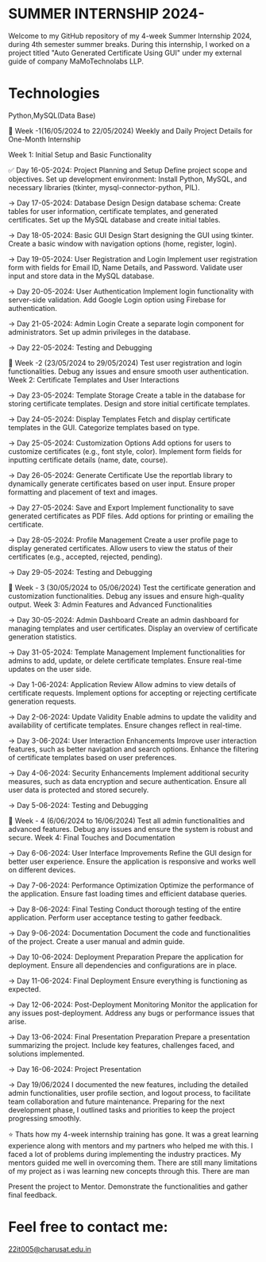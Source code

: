 # SUMMER INTERNSHIP 2024-
Welcome to my GitHub repository of my 4-week Summer Internship 2024, during 4th semester summer breaks. During this internship, I worked on a project titled "Auto Generated Certificate Using GUI" under my external guide of company MaMoTechnolabs LLP.

# Technologies 
Python,MySQL(Data Base)

📅 Week -1(16/05/2024 to 22/05/2024)
Weekly and Daily Project Details for One-Month Internship

Week 1: Initial Setup and Basic Functionality

✅ Day 16-05-2024: Project Planning and Setup
Define project scope and objectives.
Set up development environment: Install Python, MySQL, and necessary libraries (tkinter, mysql-connector-python, PIL).
 
 -> Day 17-05-2024: Database Design
Design database schema: Create tables for user information, certificate templates, and generated certificates.
Set up the MySQL database and create initial tables.

 -> Day 18-05-2024: Basic GUI Design
Start designing the GUI using tkinter.
Create a basic window with navigation options (home, register, login).

 -> Day 19-05-2024: User Registration and Login
Implement user registration form with fields for Email ID, Name Details, and Password.
Validate user input and store data in the MySQL database.
 
 -> Day 20-05-2024: User Authentication
Implement login functionality with server-side validation.
Add Google Login option using Firebase for authentication.

 -> Day 21-05-2024: Admin Login
Create a separate login component for administrators.
Set up admin privileges in the database.

 -> Day 22-05-2024: Testing and Debugging


 
📅 Week -2 (23/05/2024 to 29/05/2024)
Test user registration and login functionalities.
Debug any issues and ensure smooth user authentication.
Week 2: Certificate Templates and User Interactions
 
 -> Day 23-05-2024: Template Storage
Create a table in the database for storing certificate templates.
Design and store initial certificate templates.
 
 -> Day 24-05-2024: Display Templates
Fetch and display certificate templates in the GUI.
Categorize templates based on type.
 
 -> Day 25-05-2024: Customization Options
Add options for users to customize certificates (e.g., font style, color).
Implement form fields for inputting certificate details (name, date, course).
 
 -> Day 26-05-2024: Generate Certificate
Use the reportlab library to dynamically generate certificates based on user input.
Ensure proper formatting and placement of text and images.

 -> Day 27-05-2024: Save and Export
Implement functionality to save generated certificates as PDF files.
Add options for printing or emailing the certificate.

 -> Day 28-05-2024: Profile Management
Create a user profile page to display generated certificates.
Allow users to view the status of their certificates (e.g., accepted, rejected, pending).

 -> Day 29-05-2024: Testing and Debugging


 
📅 Week - 3 (30/05/2024 to 05/06/2024)
Test the certificate generation and customization functionalities.
Debug any issues and ensure high-quality output.
Week 3: Admin Features and Advanced Functionalities

 -> Day 30-05-2024: Admin Dashboard
Create an admin dashboard for managing templates and user certificates.
Display an overview of certificate generation statistics.

 -> Day 31-05-2024: Template Management
Implement functionalities for admins to add, update, or delete certificate templates.
Ensure real-time updates on the user side.

 -> Day 1-06-2024: Application Review
Allow admins to view details of certificate requests.
Implement options for accepting or rejecting certificate generation requests.

 -> Day 2-06-2024: Update Validity
Enable admins to update the validity and availability of certificate templates.
Ensure changes reflect in real-time.

 -> Day 3-06-2024: User Interaction Enhancements
Improve user interaction features, such as better navigation and search options.
Enhance the filtering of certificate templates based on user preferences.

 -> Day 4-06-2024: Security Enhancements
Implement additional security measures, such as data encryption and secure authentication.
Ensure all user data is protected and stored securely.

 -> Day 5-06-2024: Testing and Debugging


 
📅 Week - 4 (6/06/2024 to 16/06/2024)
Test all admin functionalities and advanced features.
Debug any issues and ensure the system is robust and secure.
Week 4: Final Touches and Documentation

-> Day 6-06-2024: User Interface Improvements
Refine the GUI design for better user experience.
Ensure the application is responsive and works well on different devices.

 -> Day 7-06-2024: Performance Optimization
Optimize the performance of the application.
Ensure fast loading times and efficient database queries.

 -> Day 8-06-2024: Final Testing
Conduct thorough testing of the entire application.
Perform user acceptance testing to gather feedback.

 -> Day 9-06-2024: Documentation
Document the code and functionalities of the project.
Create a user manual and admin guide.

 -> Day 10-06-2024: Deployment Preparation
Prepare the application for deployment.
Ensure all dependencies and configurations are in place.

 -> Day 11-06-2024: Final Deployment
Ensure everything is functioning as expected.

 -> Day 12-06-2024: Post-Deployment Monitoring
Monitor the application for any issues post-deployment.
Address any bugs or performance issues that arise.

 -> Day 13-06-2024: Final Presentation Preparation
Prepare a presentation summarizing the project.
Include key features, challenges faced, and solutions implemented.

 -> Day 16-06-2024: Project Presentation

 -> Day 19/06/2024
 I documented the new features, including the detailed admin functionalities, user profile section, and logout process, to facilitate team collaboration and future maintenance. Preparing for the next development phase, I outlined tasks and priorities to keep the project progressing smoothly.

⭐ Thats how my 4-week internship training has gone. It was a great learning experience along with mentors and my partners who helped me with this. I faced a lot of problems during implementing the industry practices. My mentors guided me well in overcoming them. There are still many limitations of my project as i was learning new concepts through this. There are man

Present the project to Mentor.
Demonstrate the functionalities and gather final feedback.

 # Feel free to contact me:
 22it005@charusat.edu.in
